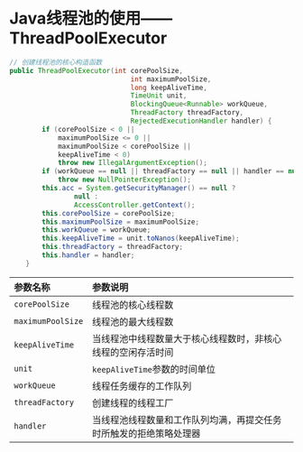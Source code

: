 # Java线程池的使用——ThreadPoolExecutor

```java
// 创建线程池的核心构造函数
public ThreadPoolExecutor(int corePoolSize,
                              int maximumPoolSize,
                              long keepAliveTime,
                              TimeUnit unit,
                              BlockingQueue<Runnable> workQueue,
                              ThreadFactory threadFactory,
                              RejectedExecutionHandler handler) {
        if (corePoolSize < 0 ||
            maximumPoolSize <= 0 ||
            maximumPoolSize < corePoolSize ||
            keepAliveTime < 0)
            throw new IllegalArgumentException();
        if (workQueue == null || threadFactory == null || handler == null)
            throw new NullPointerException();
        this.acc = System.getSecurityManager() == null ?
                null :
                AccessController.getContext();
        this.corePoolSize = corePoolSize;
        this.maximumPoolSize = maximumPoolSize;
        this.workQueue = workQueue;
        this.keepAliveTime = unit.toNanos(keepAliveTime);
        this.threadFactory = threadFactory;
        this.handler = handler;
    }
```

|参数名称|参数说明|
|:---|:---|
|`corePoolSize`|线程池的核心线程数|
|`maximumPoolSize`|线程池的最大线程数|
|`keepAliveTime`|当线程池中线程数量大于核心线程数时，非核心线程的空闲存活时间|
|`unit`|`keepAliveTime`参数的时间单位|
|`workQueue`|线程任务缓存的工作队列|
|`threadFactory`|创建线程的线程工厂|
|`handler`|当线程池线程数量和工作队列均满，再提交任务时所触发的拒绝策略处理器|
